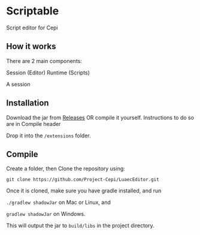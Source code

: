 # Scriptable
Script editor for Cepi

## How it works

There are 2 main components:

Session (Editor)
Runtime (Scripts)

A session

## Installation

Download the jar from [Releases](https://github.com/Project-Cepi/LuaecEditor/releases)
OR compile it yourself. Instructions to do so are in Compile header

Drop it into the `/extensions` folder.

## Compile

Create a folder, then
Clone the repository using:

`git clone https://github.com/Project-Cepi/LuaecEditor.git`

Once it is cloned, make sure you have gradle installed, and run

`./gradlew shadowJar` on Mac or Linux, and

`gradlew shadowJar` on Windows.

This will output the jar to `build/libs` in the project directory.

